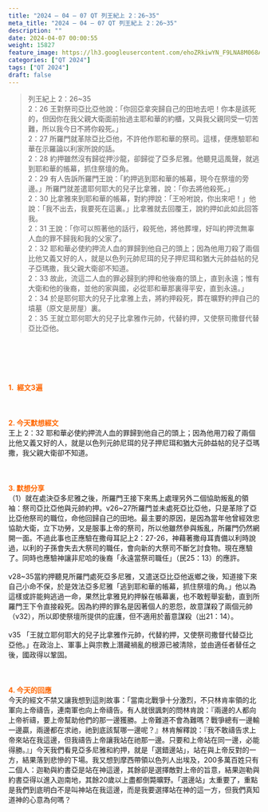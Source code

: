 ```yaml
---
title: "2024 – 04 – 07 QT 列王紀上 2：26~35"
meta_title: "2024 – 04 – 07 QT 列王紀上 2：26~35"
description: ""
date: 2024-04-07 00:00:55
weight: 15827
feature_image: https://lh3.googleusercontent.com/ehoZRkiwYN_F9LNA8M068AYxt73EavCZno-PD1cJRuf5BbSkQVUWr3gNEbt5kSs28Pb_Elg17kSrtf9ybWvojWoMV6I4tPM3vGRGDq6GkKkPdL2Gut4QAIw4-uykKUAtNiKgQKntvsU=w800
categories: ["QT 2024"]
tags: ["QT 2024"]
draft: false
---
```


<blockquote>列王紀上 2：26~35<br />
2：26 王對祭司亞比亞他說：「你回亞拿突歸自己的田地去吧！你本是該死的，但因你在我父親大衛面前抬過主耶和華的約櫃，又與我父親同受一切苦難，所以我今日不將你殺死。」<br />
2：27 所羅門就革除亞比亞他，不許他作耶和華的祭司。這樣，便應驗耶和華在示羅論以利家所說的話。<br />
2：28 約押雖然沒有歸從押沙龍，卻歸從了亞多尼雅。他聽見這風聲，就逃到耶和華的帳幕，抓住祭壇的角。<br />
2：29 有人告訴所羅門王說：「約押逃到耶和華的帳幕，現今在祭壇的旁邊。」所羅門就差遣耶何耶大的兒子比拿雅，說：「你去將他殺死。」<br />
2：30 比拿雅來到耶和華的帳幕，對約押說：「王吩咐說，你出來吧！」他說：「我不出去，我要死在這裏。」比拿雅就去回覆王，說約押如此如此回答我。<br />
2：31 王說：「你可以照著他的話行，殺死他，將他葬埋，好叫約押流無辜人血的罪不歸我和我的父家了。<br />
2：32 耶和華必使約押流人血的罪歸到他自己的頭上；因為他用刀殺了兩個比他又義又好的人，就是以色列元帥尼珥的兒子押尼珥和猶大元帥益帖的兒子亞瑪撒，我父親大衛卻不知道。<br />
2：33 故此，流這二人血的罪必歸到約押和他後裔的頭上，直到永遠；惟有大衛和他的後裔，並他的家與國，必從耶和華那裏得平安，直到永遠。」<br />
2：34 於是耶何耶大的兒子比拿雅上去，將約押殺死，葬在曠野約押自己的墳墓（原文是房屋）裏。<br />
2：35 王就立耶何耶大的兒子比拿雅作元帥，代替約押，又使祭司撒督代替亞比亞他。</blockquote><br />
&nbsp;<br />
<br />
&nbsp;<br />
<br />
<span style="color: #ff6600;"><strong>1.  經文3遍</strong></span><br />
<br />
&nbsp;<br />
<br />
<span style="color: #ff6600;"><strong>2. 今天默想經文<br />
</strong></span>王上 2：32 耶和華必使約押流人血的罪歸到他自己的頭上；因為他用刀殺了兩個比他又義又好的人，就是以色列元帥尼珥的兒子押尼珥和猶大元帥益帖的兒子亞瑪撒，我父親大衛卻不知道。<br />
<br />
&nbsp;<br />
<br />
<strong><span style="color: #ff6600;">3. 默想分享<br />
</span></strong>（1）就在處決亞多尼雅之後，所羅門王接下來馬上處理另外二個協助叛亂的領袖：祭司亞比亞他與元帥約押。v26~27所羅門並未處死亞比亞他，只是革除了亞比亞他祭司的職位，命他回歸自己的田地。最主要的原因，是因為當年他曾經效忠協助大衛，立下功勞，又是服事上帝的祭司，所以他雖然參與叛亂，所羅門仍然網開一面。不過此事也正應驗在撒母耳記上2：27-26，神藉著撒母耳責備以利時說過，以利的子孫會失去大祭司的職任，會向新的大祭司不斷乞討食物。現在應驗了。同時也應驗神讓非尼哈的後裔「永遠當祭司職任」（民25：13）的應許。<br />
<br />
v28~35當約押聽見所羅門處死亞多尼雅，又遣送亞比亞他返鄉之後，知道接下來自己小命不保，於是效法亞多尼雅「逃到耶和華的帳幕，抓住祭壇的角。」他以為這樣或許能夠逃過一命，果然比拿雅見約押躲在帳幕裏，也不敢輕舉妄動，直到所羅門王下令直接殺死。因為約押的罪名是因著個人的恩怨，故意謀殺了兩個元帥 （v32），所以即使祭壇所提供的庇護，但不適用於蓄意謀殺（出21：14）。<br />
<br />
v35 「王就立耶何耶大的兒子比拿雅作元帥，代替約押，又使祭司撒督代替亞比亞他。」在政治上、軍事上與宗教上潛藏禍亂的根源已被清除，並由適任者替任之後，國政得以鞏固。<br />
<br />
&nbsp;<br />
<br />
<strong style="font-size: inherit;"><span style="color: #ff6600;">4. 今天的回應<br />
</span></strong>今天的經文不禁又讓我想到這則故事：「當南北戰爭十分激烈，不只林肯率領的北軍向上帝禱告，連南軍也向上帝禱告。有人就很諷刺的問林肯說：『兩邊的人都向上帝祈禱，要上帝幫助他們的那一邊獲勝。上帝難道不會為難嗎？戰爭總有一邊輸一邊贏，兩邊都在求祂，祂到底該幫哪一邊呢？』林肯解釋說：『我不敢禱告求上帝來站在我這邊，但我禱告上帝讓我站在祂那一邊。只要和上帝站在同一邊，必能得勝。』」今天我們看見亞多尼雅和約押，就是「選錯邊站」，站在與上帝反對的一方，結果落到悲慘的下場。我又想到摩西帶領以色列人出埃及，200多萬百姓只有二個人：迦勒與約書亞是站在神這邊，其餘卻是選擇敵對上帝的旨意，結果迦勒與約書亞得以進入迦南地，其餘20歲以上盡都倒斃曠野。「選邊站」太重要了，重點是我們到底明白不是叫神站在我這邊，而是我要選擇站在神的這一方，但我們真知道神的心意為何嗎？<br />
<br />
<audio style="display: none;" controls="controls"></audio><br />
<br />
<audio style="display: none;" controls="controls"></audio><br />
<br />
<audio style="display: none;" controls="controls"></audio><br />
<br />
<audio style="display: none;" controls="controls"></audio><br />
<br />
<audio style="display: none;" controls="controls"></audio>
        